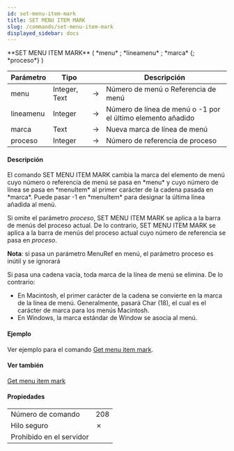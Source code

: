 ```yaml
---
id: set-menu-item-mark
title: SET MENU ITEM MARK
slug: /commands/set-menu-item-mark
displayed_sidebar: docs
---
```


<!--REF #_command_.SET MENU ITEM MARK.Syntax-->**SET MENU ITEM MARK** ( *menu* ; *lineamenu* ; *marca* {; *proceso*} )<!-- END REF-->
<!--REF #_command_.SET MENU ITEM MARK.Params-->
| Parámetro | Tipo |  | Descripción |
| --- | --- | --- | --- |
| menu | Integer, Text | &#8594;  | Número de menú o Referencia de menú |
| lineamenu | Integer | &#8594;  | Número de línea de menú o -1 por el último elemento añadido |
| marca | Text | &#8594;  | Nueva marca de línea de menú |
| proceso | Integer | &#8594;  | Número de referencia de proceso |

<!-- END REF-->

#### Descripción 

<!--REF #_command_.SET MENU ITEM MARK.Summary-->El comando SET MENU ITEM MARK cambia la marca del elemento de menú cuyo número o referencia de menú se pasa en *menu* y cuyo número de línea se pasa en *menuItem* al primer carácter de la cadena pasada en *marca*.<!-- END REF--> Puede pasar -1 en *menuItem* para designar la última línea añadida al menú.

Si omite el parámetro *proceso*, SET MENU ITEM MARK se aplica a la barra de menús del proceso actual. De lo contrario, SET MENU ITEM MARK se aplica a la barra de menús del proceso actual cuyo número de referencia se pasa en *proceso*. 

**Nota**: si pasa un parámetro MenuRef en menú, el parámetro proceso es inútil y se ignorará

Si pasa una cadena vacía, toda marca de la línea de menú se elimina. De lo contrario:

* En Macintosh, el primer carácter de la cadena se convierte en la marca de la línea de menú. Generalmente, pasará Char (18), el cual es el carácter de marca para los menús Macintosh.
* En Windows, la marca estándar de Window se asocia al menú.

#### Ejemplo 

Ver ejemplo para el comando [Get menu item mark](get-menu-item-mark.md "Get menu item mark").

#### Ver también 

[Get menu item mark](get-menu-item-mark.md)  

#### Propiedades

|  |  |
| --- | --- |
| Número de comando | 208 |
| Hilo seguro | &cross; |
| Prohibido en el servidor ||


